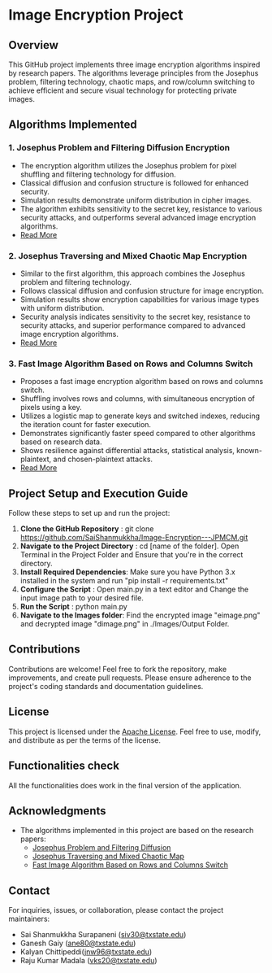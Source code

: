 # Image Encryption Project

## Overview
This GitHub project implements three image encryption algorithms inspired by research papers. The algorithms leverage principles from the Josephus problem, filtering technology, chaotic maps, and row/column switching to achieve efficient and secure visual technology for protecting private images.

## Algorithms Implemented

### 1. Josephus Problem and Filtering Diffusion Encryption
- The encryption algorithm utilizes the Josephus problem for pixel shuffling and filtering technology for diffusion.
- Classical diffusion and confusion structure is followed for enhanced security.
- Simulation results demonstrate uniform distribution in cipher images.
- The algorithm exhibits sensitivity to the secret key, resistance to various security attacks, and outperforms several advanced image encryption algorithms.
- [Read More](https://link.springer.com/article/10.1007/s11071-014-1729-y)

### 2. Josephus Traversing and Mixed Chaotic Map Encryption
- Similar to the first algorithm, this approach combines the Josephus problem and filtering technology.
- Follows classical diffusion and confusion structure for image encryption.
- Simulation results show encryption capabilities for various image types with uniform distribution.
- Security analysis indicates sensitivity to the secret key, resistance to security attacks, and superior performance compared to advanced image encryption algorithms.
- [Read More](https://ieeexplore.ieee.org/stamp/stamp.jsp?tp=&arnumber=8598711)

### 3. Fast Image Algorithm Based on Rows and Columns Switch
- Proposes a fast image encryption algorithm based on rows and columns switch.
- Shuffling involves rows and columns, with simultaneous encryption of pixels using a key.
- Utilizes a logistic map to generate keys and switched indexes, reducing the iteration count for faster execution.
- Demonstrates significantly faster speed compared to other algorithms based on research data.
- Shows resilience against differential attacks, statistical analysis, known-plaintext, and chosen-plaintext attacks.
- [Read More](https://ieeexplore.ieee.org/stamp/stamp.jsp?tp=&arnumber=8301018)


## Project Setup and Execution Guide

Follow these steps to set up and run the project:

1. **Clone the GitHub Repository** : git clone https://github.com/SaiShanmukkha/Image-Encryption---JPMCM.git
2. **Navigate to the Project Directory** : cd [name of the folder]. Open Terminal in the Project Folder and Ensure that you're in the correct directory.
3. **Install Required Dependencies**: Make sure you have Python 3.x installed in the system and run "pip install -r requirements.txt"
4. **Configure the Script** : Open main.py in a text editor and Change the input image path to your desired file.
5. **Run the Script** : python main.py
6. **Navigate to the Images folder**: Find the encrypted image "eimage.png" and decrypted image "dimage.png" in ./Images/Output Folder.


## Contributions
Contributions are welcome! Feel free to fork the repository, make improvements, and create pull requests. Please ensure adherence to the project's coding standards and documentation guidelines.

## License
This project is licensed under the [Apache License](LICENSE.md). Feel free to use, modify, and distribute as per the terms of the license.

## Functionalities check
All the functionalities does work in the final version of the application.

## Acknowledgments
- The algorithms implemented in this project are based on the research papers:
  - [Josephus Problem and Filtering Diffusion](https://link.springer.com/article/10.1007/s11071-014-1729-y)
  - [Josephus Traversing and Mixed Chaotic Map](https://ieeexplore.ieee.org/stamp/stamp.jsp?tp=&arnumber=8598711)
  - [Fast Image Algorithm Based on Rows and Columns Switch](https://ieeexplore.ieee.org/stamp/stamp.jsp?tp=&arnumber=8301018)

## Contact
For inquiries, issues, or collaboration, please contact the project maintainers:
- Sai Shanmukkha Surapaneni (siv30@txstate.edu)
- Ganesh Gaiy (ane80@txstate.edu)
- Kalyan Chittipeddi(jnw96@txstate.edu)
- Raju Kumar Madala (vks20@txstate.edu)
